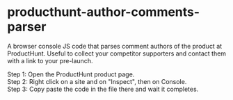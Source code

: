 # producthunt-author-comments-parser
A browser console JS code that parses comment authors of the product at ProductHunt. Useful to collect your competitor supporters and contact them with a link to your pre-launch.

Step 1: Open the ProductHunt product page. <br>
Step 2: Right click on a site and on "Inspect", then on Console.  <br>
Step 3: Copy paste the code in the file there and wait it completes. 
